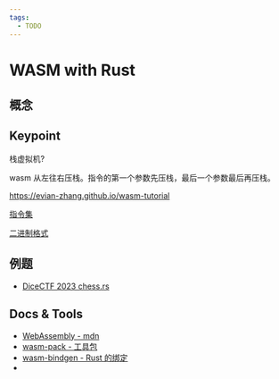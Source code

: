```yaml
---
tags:
  - TODO
---
```


# WASM with Rust

## 概念

## Keypoint

栈虚拟机?

wasm 从左往右压栈。指令的第一个参数先压栈，最后一个参数最后再压栈。

https://evian-zhang.github.io/wasm-tutorial

[指令集](https://webassembly.github.io/spec/core/appendix/index-instructions.html)

[二进制格式](https://webassembly.github.io/spec/core/binary/index.html#high-level-structure)


## 例题

- [DiceCTF 2023 chess.rs](../Writeups/DiceCTF2023/DiceCTF-2023-chess-rs.md)

## Docs & Tools
- [WebAssembly - mdn](https://developer.mozilla.org/zh-CN/docs/WebAssembly)
- [wasm-pack - 工具包](https://rustwasm.github.io/wasm-pack/)
- [wasm-bindgen - Rust 的绑定](https://github.com/rustwasm/wasm-bindgen)
- 